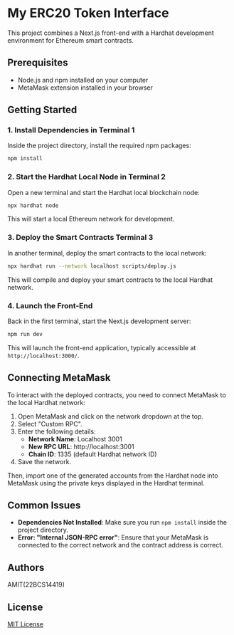 # My ERC20 Token Interface

This project combines a Next.js front-end with a Hardhat development environment for Ethereum smart contracts.

## Prerequisites

- Node.js and npm installed on your computer
- MetaMask extension installed in your browser

## Getting Started

### 1. Install Dependencies in Terminal 1

Inside the project directory, install the required npm packages:

```bash
npm install
```

### 2. Start the Hardhat Local Node in Terminal 2

Open a new terminal and start the Hardhat local blockchain node:

```bash
npx hardhat node
```

This will start a local Ethereum network for development.

### 3. Deploy the Smart Contracts Terminal 3

In another terminal, deploy the smart contracts to the local network:

```bash
npx hardhat run --network localhost scripts/deploy.js
```

This will compile and deploy your smart contracts to the local Hardhat network.

### 4. Launch the Front-End

Back in the first terminal, start the Next.js development server:

```bash
npm run dev
```

This will launch the front-end application, typically accessible at `http://localhost:3000/`.

## Connecting MetaMask

To interact with the deployed contracts, you need to connect MetaMask to the local Hardhat network:

1. Open MetaMask and click on the network dropdown at the top.
2. Select "Custom RPC".
3. Enter the following details:
    - **Network Name**: Localhost 3001
    - **New RPC URL**: http://localhost:3001
    - **Chain ID**: 1335 (default Hardhat network ID)
4. Save the network.

Then, import one of the generated accounts from the Hardhat node into MetaMask using the private keys displayed in the Hardhat terminal.

## Common Issues

- **Dependencies Not Installed**: Make sure you run `npm install` inside the project directory.
- **Error: "Internal JSON-RPC error"**: Ensure that your MetaMask is connected to the correct network and the contract address is correct.
## Authors
AMIT(22BCS14419)
## License

[MIT License](./LICENSE)
